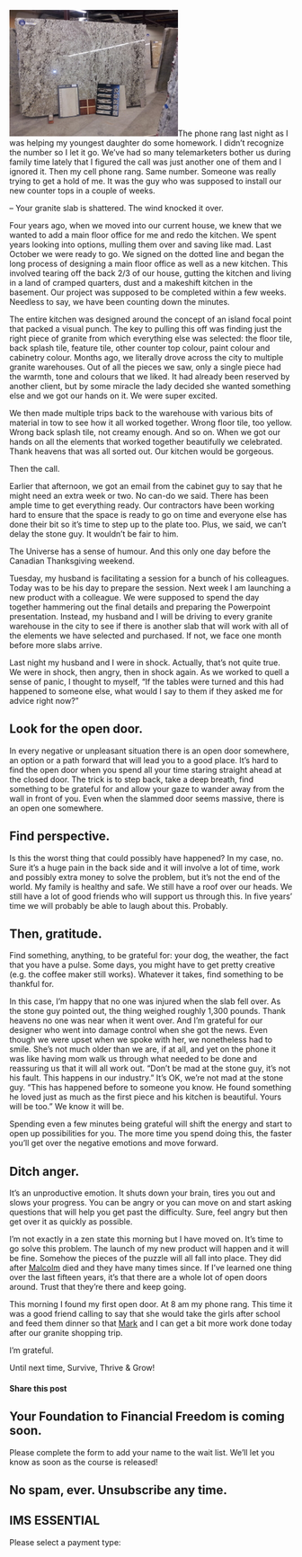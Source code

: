 [![granite slab](attachments/granite-slab-300x225.jpg)](http://yflmainprod.wpengine.com/wp-content/uploads/2014/10/granite-slab.jpg)The phone rang last night as I was helping my youngest daughter do some homework. I didn’t recognize the number so I let it go. We’ve had so many telemarketers bother us during family time lately that I figured the call was just another one of them and I ignored it. Then my cell phone rang. Same number. Someone was really trying to get a hold of me. It was the guy who was supposed to install our new counter tops in a couple of weeks.

– Your granite slab is shattered. The wind knocked it over.

Four years ago, when we moved into our current house, we knew that we wanted to add a main floor office for me and redo the kitchen. We spent years looking into options, mulling them over and saving like mad. Last October we were ready to go. We signed on the dotted line and began the long process of designing a main floor office as well as a new kitchen. This involved tearing off the back 2/3 of our house, gutting the kitchen and living in a land of cramped quarters, dust and a makeshift kitchen in the basement. Our project was supposed to be completed within a few weeks. Needless to say, we have been counting down the minutes.

The entire kitchen was designed around the concept of an island focal point that packed a visual punch. The key to pulling this off was finding just the right piece of granite from which everything else was selected: the floor tile, back splash tile, feature tile, other counter top colour, paint colour and cabinetry colour. Months ago, we literally drove across the city to multiple granite warehouses. Out of all the pieces we saw, only a single piece had the warmth, tone and colours that we liked. It had already been reserved by another client, but by some miracle the lady decided she wanted something else and we got our hands on it. We were super excited.

We then made multiple trips back to the warehouse with various bits of material in tow to see how it all worked together. Wrong floor tile, too yellow. Wrong back splash tile, not creamy enough. And so on. When we got our hands on all the elements that worked together beautifully we celebrated. Thank heavens that was all sorted out. Our kitchen would be gorgeous.

Then the call.

Earlier that afternoon, we got an email from the cabinet guy to say that he might need an extra week or two. No can-do we said. There has been ample time to get everything ready. Our contractors have been working hard to ensure that the space is ready to go on time and everyone else has done their bit so it’s time to step up to the plate too. Plus, we said, we can’t delay the stone guy. It wouldn’t be fair to him.

The Universe has a sense of humour. And this only one day before the Canadian Thanksgiving weekend.

Tuesday, my husband is facilitating a session for a bunch of his colleagues. Today was to be his day to prepare the session. Next week I am launching a new product with a colleague. We were supposed to spend the day together hammering out the final details and preparing the Powerpoint presentation. Instead, my husband and I will be driving to every granite warehouse in the city to see if there is another slab that will work with all of the elements we have selected and purchased. If not, we face one month before more slabs arrive.

Last night my husband and I were in shock. Actually, that’s not quite true. We were in shock, then angry, then in shock again. As we worked to quell a sense of panic, I thought to myself, “If the tables were turned and this had happened to someone else, what would I say to them if they asked me for advice right now?”

## Look for the open door.

In every negative or unpleasant situation there is an open door somewhere, an option or a path forward that will lead you to a good place. It’s hard to find the open door when you spend all your time staring straight ahead at the closed door. The trick is to step back, take a deep breath, find something to be grateful for and allow your gaze to wander away from the wall in front of you. Even when the slammed door seems massive, there is an open one somewhere.

## Find perspective.

Is this the worst thing that could possibly have happened? In my case, no. Sure it’s a huge pain in the back side and it will involve a lot of time, work and possibly extra money to solve the problem, but it’s not the end of the world. My family is healthy and safe. We still have a roof over our heads. We still have a lot of good friends who will support us through this. In five years’ time we will probably be able to laugh about this. Probably.

## Then, gratitude.

Find something, anything, to be grateful for: your dog, the weather, the fact that you have a pulse. Some days, you might have to get pretty creative (e.g. the coffee maker still works). Whatever it takes, find something to be thankful for.

In this case, I’m happy that no one was injured when the slab fell over. As the stone guy pointed out, the thing weighed roughly 1,300 pounds. Thank heavens no one was near when it went over. And I’m grateful for our designer who went into damage control when she got the news. Even though we were upset when we spoke with her, we nonetheless had to smile. She’s not much older than we are, if at all, and yet on the phone it was like having mom walk us through what needed to be done and reassuring us that it will all work out. “Don’t be mad at the stone guy, it’s not his fault. This happens in our industry.” It’s OK, we’re not mad at the stone guy. “This has happened before to someone you know. He found something he loved just as much as the first piece and his kitchen is beautiful. Yours will be too.” We know it will be.

Spending even a few minutes being grateful will shift the energy and start to open up possibilities for you. The more time you spend doing this, the faster you’ll get over the negative emotions and move forward.

## Ditch anger.

It’s an unproductive emotion. It shuts down your brain, tires you out and slows your progress. You can be angry or you can move on and start asking questions that will help you get past the difficulty. Sure, feel angry but then get over it as quickly as possible.

I’m not exactly in a zen state this morning but I have moved on. It’s time to go solve this problem. The launch of my new product will happen and it will be fine. Somehow the pieces of the puzzle will all fall into place. They did after [Malcolm](https://yflmainprod.wpengine.com/2012/05/my-story-part-i/) died and they have many times since. If I’ve learned one thing over the last fifteen years, it’s that there are a whole lot of open doors around. Trust that they’re there and keep going.

This morning I found my first open door. At 8 am my phone rang. This time it was a good friend calling to say that she would take the girls after school and feed them dinner so that [Mark](https://yflmainprod.wpengine.com/2012/05/my-story-part-ii/) and I can get a bit more work done today after our granite shopping trip.

I’m grateful.

Until next time, Survive, Thrive & Grow!

#### Share this post

## Your Foundation to Financial Freedom is coming soon.

Please complete the form to add your name to the wait list. We’ll let you know as soon as the course is released!

## No spam, ever. Unsubscribe any time.

## IMS ESSENTIAL

Please select a payment type: